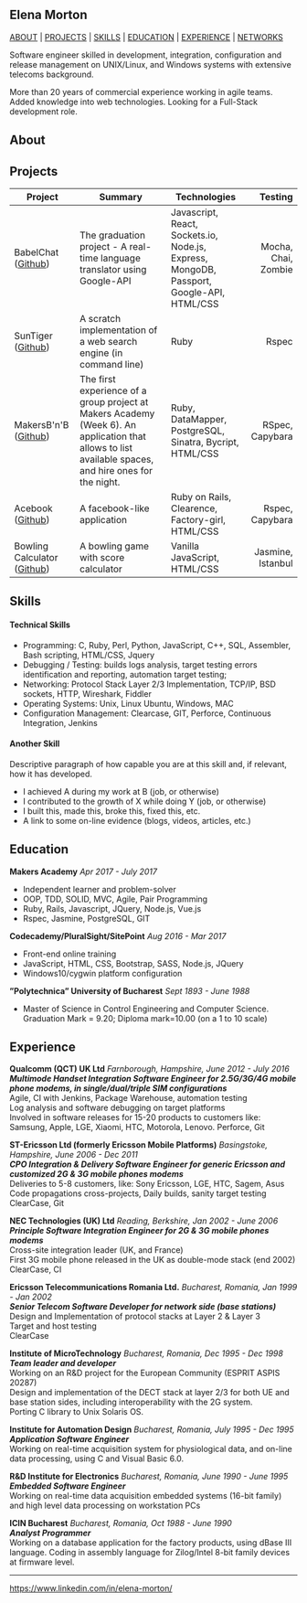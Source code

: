 ## Elena Morton

[ABOUT](#about) | [PROJECTS](#projects) | [SKILLS](#skills) | [EDUCATION](#education-and-qualifications) | [EXPERIENCE](#experience) | [NETWORKS](#networks-and-media)



Software engineer skilled in development, integration, configuration and release management on UNIX/Linux, and Windows systems with extensive telecoms background.

More than 20 years of commercial experience working in agile teams. Added knowledge into web technologies. Looking for a Full-Stack development role.

## About


## Projects
Project | Summary | Technologies | Testing
------- | ---------------- | ---------- | ----------:
BabelChat ([Github](https://github.com/elenamorton/BabelChat)) | The graduation project - A real-time language translator using Google-API | Javascript, React, Sockets.io, Node.js, Express, MongoDB, Passport, Google-API, HTML/CSS | Mocha, Chai, Zombie
SunTiger ([Github](https://github.com/elenamorton/search_engine))  | A scratch implementation of a web search engine (in command line)  | Ruby | Rspec
MakersB'n'B ([Github](https://github.com/elenamortonmakersbnb_2017)) | The first experience of a group project at Makers Academy (Week 6). An application that allows to list available spaces, and hire ones for the night. | Ruby, DataMapper, PostgreSQL, Sinatra, Bycript, HTML/CSS | RSpec, Capybara
Acebook ([Github](https://github.com/elenamorton/Acebook)) | A facebook-like application | Ruby on Rails, Clearence, Factory-girl, HTML/CSS | Rspec, Capybara
Bowling Calculator ([Github](https://github.com/elenamorton/bowling-challenge)) | A bowling game with score calculator | Vanilla JavaScript, HTML/CSS | Jasmine, Istanbul

## Skills

#### Technical Skills

- Programming: C, Ruby, Perl, Python, JavaScript, C++, SQL, Assembler, Bash scripting, HTML/CSS, Jquery
- Debugging / Testing: builds logs analysis, target testing errors identification and reporting, automation target testing;
- Networking: Protocol Stack Layer 2/3 Implementation, TCP/IP, BSD sockets, HTTP, Wireshark, Fiddler
- Operating Systems: Unix, Linux Ubuntu, Windows, MAC
- Configuration Management: Clearcase, GIT, Perforce, Continuous Integration, Jenkins

#### Another Skill

Descriptive paragraph of how capable you are at this skill and, if relevant, how it has developed.

- I achieved A during my work at B (job, or otherwise)
- I contributed to the growth of X while doing Y (job, or otherwise)
- I built this, made this, broke this, fixed this, etc.
- A link to some on-line evidence (blogs, videos, articles, etc.)

## Education

**Makers Academy** *Apr 2017 - July 2017*
- Independent learner and problem-solver
- OOP, TDD, SOLID, MVC, Agile, Pair Programming
- Ruby, Rails, Javascript, JQuery, Node.js, Vue.js
- Rspec, Jasmine, PostgreSQL, GIT

**Codecademy/PluralSight/SitePoint** *Aug 2016 - Mar 2017*
- Front-end online training
- JavaScript, HTML, CSS, Bootstrap, SASS, Node.js, JQuery
- Windows10/cygwin platform configuration

**”Polytechnica” University of Bucharest** *Sept 1893 - June 1988*
- Master of Science in Control Engineering and Computer Science. Graduation Mark = 9.20; Diploma mark=10.00 (on a 1 to 10 scale)

## Experience

**Qualcomm (QCT) UK Ltd** *Farnborough, Hampshire, June 2012 - July 2016*      
***Multimode Handset Integration Software Engineer for 2.5G/3G/4G mobile phone modems, in single/dual/triple SIM configurations***  
Agile, CI with Jenkins, Package Warehouse, automation testing  
Log analysis and software debugging on target platforms  
Involved in software releases for 15-20 products to customers like: Samsung, Apple, LGE, Xiaomi, HTC, Motorola, Lenovo.
Perforce, Git

**ST-Ericsson Ltd (formerly Ericsson Mobile Platforms)** *Basingstoke, Hampshire, June 2006 - Dec 2011*       
***CPO Integration & Delivery Software Engineer for generic Ericsson and customized 2G & 3G mobile phones modems***  
Deliveries to 5-8 customers, like: Sony Ericsson, LGE, HTC, Sagem, Asus  
Code propagations cross-projects, Daily builds, sanity target testing  
ClearCase, Git

**NEC Technologies (UK) Ltd** *Reading, Berkshire, Jan 2002 - June 2006*  
***Principle Software Integration Engineer for 2G & 3G mobile phones modems***  
Cross-site integration leader (UK, and France)  
First 3G mobile phone released in the UK as double-mode stack (end 2002)  
ClearCase, CI

**Ericsson Telecommunications Romania Ltd.** *Bucharest, Romania, Jan 1999 - Jan 2002*  
***Senior Telecom Software Developer for network side (base stations)***  
Design and Implementation of protocol stacks at Layer 2 & Layer 3  
Target and host testing  
ClearCase

**Institute of MicroTechnology** *Bucharest, Romania, Dec 1995 - Dec 1998*  
***Team leader and developer***  
Working on an R&D project for the European Community (ESPRIT ASPIS 20287)    
Design and implementation of the DECT stack at layer 2/3 for both UE and base station sides, including interoperability with the 2G system.  
Porting C library to Unix Solaris OS.

**Institute for Automation Design** *Bucharest, Romania, July 1995 - Dec 1995*  
***Application Software Engineer***   
Working on real-time acquisition system for physiological data, and on-line data processing, using C and Visual Basic 6.0.

**R&D Institute for Electronics** *Bucharest, Romania, June 1990 - June 1995*  
***Embedded Software Engineer***   
Working on real-time data acquisition embedded systems (16-bit family) and high level data processing on workstation PCs

**ICIN Bucharest** *Bucharest, Romania, Oct 1988 - June 1990*  
***Analyst Programmer***  
Working on a database application for the factory products, using dBase III language. Coding in assembly language for Zilog/Intel 8-bit family devices at firmware level.

***

https://www.linkedin.com/in/elena-morton/
